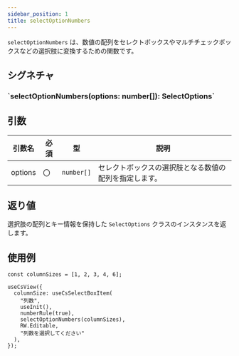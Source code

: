 ```yaml
---
sidebar_position: 1
title: selectOptionNumbers
---
```


`selectOptionNumbers` は、数値の配列をセレクトボックスやマルチチェックボックスなどの選択肢に変換するための関数です。

## シグネチャ

<h3>`selectOptionNumbers(options: number[]): SelectOptions`</h3>

## 引数

| 引数名 | 必須 | 型        | 説明                                                                                   |
| ------ | ---- | --------- | -------------------------------------------------------------------------------------- |
| options| 〇   | `number[]` | セレクトボックスの選択肢となる数値の配列を指定します。                                |

## 返り値

選択肢の配列とキー情報を保持した `SelectOptions` クラスのインスタンスを返します。

## 使用例

```tsx
const columnSizes = [1, 2, 3, 4, 6];

useCsView({
  columnSize: useCsSelectBoxItem(
    "列数",
    useInit(),
    numberRule(true),
    selectOptionNumbers(columnSizes),
    RW.Editable,
    "列数を選択してください"
  ),
});